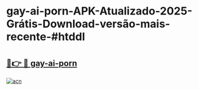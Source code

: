# gay-ai-porn-APK-Atualizado-2025-Grátis-Download-versão-mais-recente-#htddl

# <h2><a href="https://ainizakaria.my?title=gay-ai-porn&ref=24M">🔗👉 🔴 gay-ai-porn</a></h2>

[![acn](https://github.com/user-attachments/assets/0f9c940e-d8b0-45ae-aac7-cd30a18b3e1c)](https://ainizakaria.my?title=gay-ai-porn&ref=24M)

